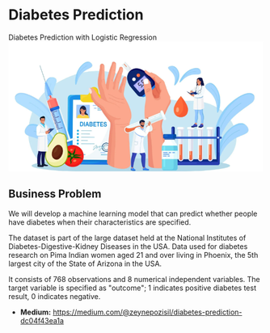 # Diabetes Prediction
Diabetes Prediction with Logistic Regression
![Screenshot](1.png)

## Business Problem

We will develop a machine learning model that can predict whether people have diabetes when their characteristics are specified.

The dataset is part of the large dataset held at the National Institutes of Diabetes-Digestive-Kidney Diseases in the USA. Data used for diabetes research on Pima Indian women aged 21 and over living in Phoenix, the 5th largest city of the State of Arizona in the USA.

It consists of 768 observations and 8 numerical independent variables. The target variable is specified as "outcome"; 1 indicates positive diabetes test result, 0 indicates negative.

- **Medium:** https://medium.com/@zeynepozisil/diabetes-prediction-dc04f43ea1a
